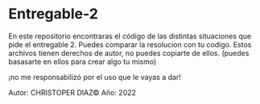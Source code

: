 # Entregable-2
En este repositorio encontraras el código de las distintas situaciones que pide el entregable 2.
Puedes comparar  la resolucion con tu codigo. 
Estos archivos tienen derechos de autor, no puedes copiarte de ellos.
(puedes basasarte en ellos para crear algo tu mismo)

¡no me responsabilizó por el uso que le vayas a dar!

Autor: CHRISTOPER DIAZ©   Año: 2022

